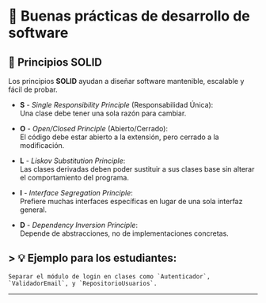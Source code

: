 # 🧠 Buenas prácticas de desarrollo de software

## 🧱 Principios SOLID

Los principios **SOLID** ayudan a diseñar software mantenible, escalable y fácil de probar.

- **S** - *Single Responsibility Principle* (Responsabilidad Única):  
  Una clase debe tener una sola razón para cambiar.

- **O** - *Open/Closed Principle* (Abierto/Cerrado):  
  El código debe estar abierto a la extensión, pero cerrado a la modificación.

- **L** - *Liskov Substitution Principle*:  
  Las clases derivadas deben poder sustituir a sus clases base sin alterar el comportamiento del programa.

- **I** - *Interface Segregation Principle*:  
  Prefiere muchas interfaces específicas en lugar de una sola interfaz general.

- **D** - *Dependency Inversion Principle*:  
  Depende de abstracciones, no de implementaciones concretas.

## > 💡 Ejemplo para los estudiantes: 
    Separar el módulo de login en clases como `Autenticador`, `ValidadorEmail`, y `RepositorioUsuarios`.

---